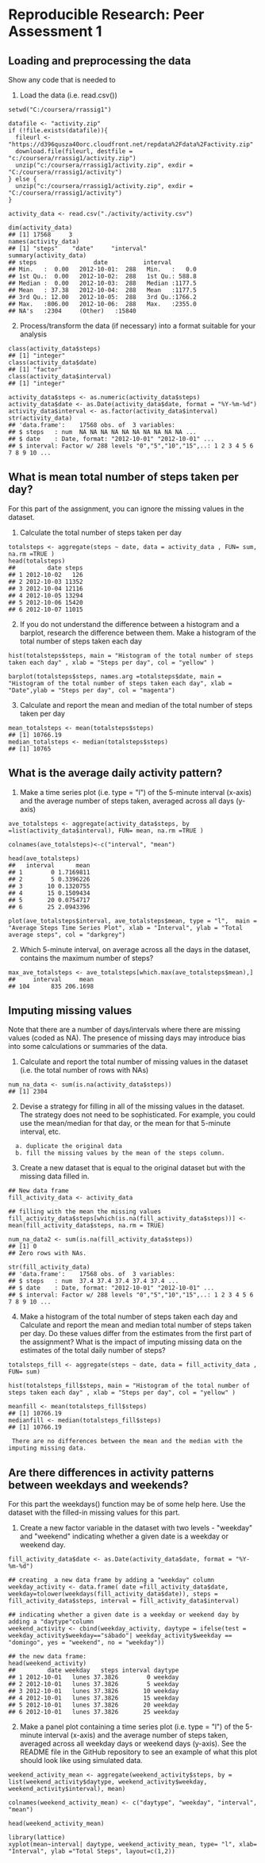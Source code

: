# Reproducible Research: Peer Assessment 1

## Loading and preprocessing the data
Show any code that is needed to

1. Load the data (i.e. read.csv())

```(R)
setwd("C:/coursera/rrassig1")

datafile <- "activity.zip"
if (!file.exists(datafile)){
  fileurl <- "https://d396qusza40orc.cloudfront.net/repdata%2Fdata%2Factivity.zip"
  download.file(fileurl, destfile = "c:/coursera/rrassig1/activity.zip")
  unzip("c:/coursera/rrassig1/activity.zip", exdir = "C:/coursera/rrassig1/activity")
} else {
  unzip("c:/coursera/rrassig1/activity.zip", exdir = "C:/coursera/rrassig1/activity")
}

activity_data <- read.csv("./activity/activity.csv")

dim(activity_data)
## [1] 17568     3
names(activity_data)
## [1] "steps"    "date"     "interval"
summary(activity_data)
## steps                date          interval     
## Min.   :  0.00   2012-10-01:  288   Min.   :   0.0  
## 1st Qu.:  0.00   2012-10-02:  288   1st Qu.: 588.8  
## Median :  0.00   2012-10-03:  288   Median :1177.5  
## Mean   : 37.38   2012-10-04:  288   Mean   :1177.5  
## 3rd Qu.: 12.00   2012-10-05:  288   3rd Qu.:1766.2  
## Max.   :806.00   2012-10-06:  288   Max.   :2355.0  
## NA's   :2304     (Other)   :15840  
```

2. Process/transform the data (if necessary) into a format suitable for your analysis

``` (R)
class(activity_data$steps)
## [1] "integer"
class(activity_data$date)
## [1] "factor"
class(activity_data$interval)
## [1] "integer"

activity_data$steps <- as.numeric(activity_data$steps)
activity_data$date <- as.Date(activity_data$date, format = "%Y-%m-%d")
activity_data$interval <- as.factor(activity_data$interval)
str(activity_data)
## 'data.frame':	17568 obs. of  3 variables:
## $ steps   : num  NA NA NA NA NA NA NA NA NA NA ...
## $ date    : Date, format: "2012-10-01" "2012-10-01" ...
## $ interval: Factor w/ 288 levels "0","5","10","15",..: 1 2 3 4 5 6 7 8 9 10 ...
```

## What is mean total number of steps taken per day?

For this part of the assignment, you can ignore the missing values in the dataset.

1. Calculate the total number of steps taken per day

``` (R)
totalsteps <- aggregate(steps ~ date, data = activity_data , FUN= sum, na.rm =TRUE )
head(totalsteps)
##         date steps
## 1 2012-10-02   126
## 2 2012-10-03 11352
## 3 2012-10-04 12116
## 4 2012-10-05 13294
## 5 2012-10-06 15420
## 6 2012-10-07 11015
```

2. If you do not understand the difference between a histogram and a barplot, research the difference between them. Make a histogram of the total number of steps taken each day

```(R)
hist(totalsteps$steps, main = "Histogram of the total number of steps taken each day" , xlab = "Steps per day", col = "yellow" )

barplot(totalsteps$steps, names.arg =totalsteps$date, main = "Histogram of the total number of steps taken each day", xlab = "Date",ylab = "Steps per day", col = "magenta")
```

3. Calculate and report the mean and median of the total number of steps taken per day

```(R)
mean_totalsteps <- mean(totalsteps$steps)
## [1] 10766.19
median_totalsteps <- median(totalsteps$steps)
## [1] 10765
```

## What is the average daily activity pattern?

1. Make a time series plot (i.e. type = "l") of the 5-minute interval (x-axis) and the average number of steps taken, averaged across all days (y-axis)

```(R)
ave_totalsteps <- aggregate(activity_data$steps, by =list(activity_data$interval), FUN= mean, na.rm =TRUE )

colnames(ave_totalsteps)<-c("interval", "mean")

head(ave_totalsteps)
##   interval      mean
## 1        0 1.7169811
## 2        5 0.3396226
## 3       10 0.1320755
## 4       15 0.1509434
## 5       20 0.0754717
## 6       25 2.0943396

plot(ave_totalsteps$interval, ave_totalsteps$mean, type = "l",  main = "Average Steps Time Series Plot", xlab = "Interval", ylab = "Total average steps", col = "darkgrey")
```

2. Which 5-minute interval, on average across all the days in the dataset, contains the maximum number of steps?

```(R)
max_ave_totalsteps <- ave_totalsteps[which.max(ave_totalsteps$mean),]
##     interval     mean
## 104      835 206.1698
```

## Imputing missing values
Note that there are a number of days/intervals where there are missing values (coded as NA). The presence of missing days may introduce bias into some calculations or summaries of the data.

1. Calculate and report the total number of missing values in the dataset (i.e. the total number of rows with NAs)

``` (R)
num_na_data <- sum(is.na(activity_data$steps))
## [1] 2304
```

2. Devise a strategy for filling in all of the missing values in the dataset. The strategy does not need to be sophisticated. For example, you could use the mean/median for that day, or the mean for that 5-minute interval, etc.

``` (R) 
  a. duplicate the original data
  b. fill the missing values by the mean of the steps column.
```

3. Create a new dataset that is equal to the original dataset but with the missing data filled in.

``` (R)
## New data frame
fill_activity_data <- activity_data

## filling with the mean the missing values
fill_activity_data$steps[which(is.na(fill_activity_data$steps))] <- mean(fill_activity_data$steps, na.rm = TRUE)

num_na_data2 <- sum(is.na(fill_activity_data$steps))
## [1] 0
## Zero rows with NAs.

str(fill_activity_data)
## 'data.frame':	17568 obs. of  3 variables:
## $ steps   : num  37.4 37.4 37.4 37.4 37.4 ...
## $ date    : Date, format: "2012-10-01" "2012-10-01" ...
## $ interval: Factor w/ 288 levels "0","5","10","15",..: 1 2 3 4 5 6 7 8 9 10 ...
```

4. Make a histogram of the total number of steps taken each day and Calculate and report the mean and median total number of steps taken per day. Do these values differ from the estimates from the first part of the assignment? What is the impact of imputing missing data on the estimates of the total daily number of steps?

``` (R)
totalsteps_fill <- aggregate(steps ~ date, data = fill_activity_data , FUN= sum)

hist(totalsteps_fill$steps, main = "Histogram of the total number of steps taken each day" , xlab = "Steps per day", col = "yellow" )

meanfill <- mean(totalsteps_fill$steps)
## [1] 10766.19
medianfill <- median(totalsteps_fill$steps)
## [1] 10766.19

 There are no differences between the mean and the median with the imputing missing data.
```

## Are there differences in activity patterns between weekdays and weekends? 

For this part the weekdays() function may be of some help here. Use the dataset  with the filled-in missing values for this part.

1. Create a new factor variable in the dataset with two levels - "weekday" and "weekend" indicating whether a given date is a weekday or weekend day.

``` (R)
fill_activity_data$date <- as.Date(activity_data$date, format = "%Y-%m-%d")

## creating  a new data frame by adding a "weekday" column
weekday_activity <- data.frame( date =fill_activity_data$date, weekday=tolower(weekdays(fill_activity_data$date)), steps = fill_activity_data$steps, interval = fill_activity_data$interval)

## indicating whether a given date is a weekday or weekend day by adding a "daytype"column
weekend_activity <- cbind(weekday_activity, daytype = ifelse(test = weekday_activity$weekday=="sábado"| weekday_activity$weekday == "domingo", yes = "weekend", no = "weekday"))

## the new data frame:
head(weekend_activity)
##         date weekday   steps interval daytype
## 1 2012-10-01   lunes 37.3826        0 weekday
## 2 2012-10-01   lunes 37.3826        5 weekday
## 3 2012-10-01   lunes 37.3826       10 weekday
## 4 2012-10-01   lunes 37.3826       15 weekday
## 5 2012-10-01   lunes 37.3826       20 weekday
## 6 2012-10-01   lunes 37.3826       25 weekday
``` 

2. Make a panel plot containing a time series plot (i.e. type = "l") of the 5-minute interval (x-axis) and the average number of steps taken, averaged across all weekday days or weekend days (y-axis). See the README file in the GitHub repository to see an example of what this plot should look like using simulated data.

``` (R)
weekend_activity_mean <- aggregate(weekend_activity$steps, by = list(weekend_activity$daytype, weekend_activity$weekday, weekend_activity$interval), mean) 

colnames(weekend_activity_mean) <- c("daytype", "weekday", "interval", "mean")

head(weekend_activity_mean)

library(lattice)
xyplot(mean~interval| daytype, weekend_activity_mean, type= "l", xlab= "Interval", ylab ="Total Steps", layout=c(1,2))
```
